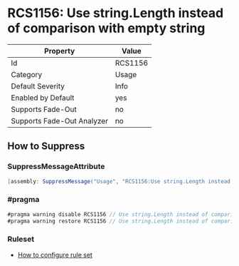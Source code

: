 # RCS1156: Use string\.Length instead of comparison with empty string

Property | Value
--- | --- 
Id | RCS1156
Category | Usage
Default Severity | Info
Enabled by Default | yes
Supports Fade-Out | no
Supports Fade-Out Analyzer | no

## How to Suppress

### SuppressMessageAttribute

```csharp
[assembly: SuppressMessage("Usage", "RCS1156:Use string.Length instead of comparison with empty string.", Justification = "<Pending>")]
```

### \#pragma

```csharp
#pragma warning disable RCS1156 // Use string.Length instead of comparison with empty string.
#pragma warning restore RCS1156 // Use string.Length instead of comparison with empty string.
```

### Ruleset

* [How to configure rule set](../HowToConfigureAnalyzers.md)
